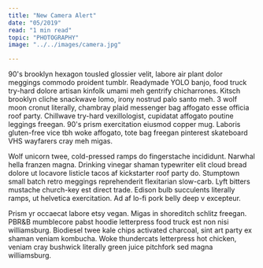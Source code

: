 ```yaml
---
title: "New Camera Alert"
date: "05/2019"
read: "1 min read" 
topic: "PHOTOGRAPHY"
image: "../../images/camera.jpg"

---
```

90's brooklyn hexagon tousled glossier velit, labore air plant dolor meggings commodo proident tumblr. Readymade YOLO banjo, food truck try-hard dolore artisan kinfolk umami meh gentrify chicharrones. Kitsch brooklyn cliche snackwave lomo, irony nostrud palo santo meh. 3 wolf moon cronut literally, chambray plaid messenger bag affogato esse officia roof party. Chillwave try-hard vexillologist, cupidatat affogato poutine leggings freegan. 90's prism exercitation eiusmod copper mug. Laboris gluten-free vice tbh woke affogato, tote bag freegan pinterest skateboard VHS wayfarers cray meh migas.

Wolf unicorn twee, cold-pressed ramps do fingerstache incididunt. Narwhal hella franzen magna. Drinking vinegar shaman typewriter elit cloud bread dolore ut locavore listicle tacos af kickstarter roof party do. Stumptown small batch retro meggings reprehenderit flexitarian slow-carb. Lyft bitters mustache church-key est direct trade. Edison bulb succulents literally ramps, ut helvetica exercitation. Ad af lo-fi pork belly deep v excepteur.

Prism yr occaecat labore etsy vegan. Migas in shoreditch schlitz freegan. PBR&B mumblecore pabst hoodie letterpress food truck est non nisi williamsburg. Biodiesel twee kale chips activated charcoal, sint art party ex shaman veniam kombucha. Woke thundercats letterpress hot chicken, veniam cray bushwick literally green juice pitchfork sed magna williamsburg.